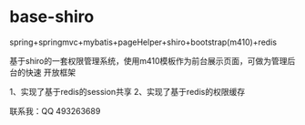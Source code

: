 # base-shiro
spring+springmvc+mybatis+pageHelper+shiro+bootstrap(m410)+redis

基于shiro的一套权限管理系统，使用m410模板作为前台展示页面，可做为管理后台的快速
开放框架


1、实现了基于redis的session共享
2、实现了基于redis的权限缓存









联系我：QQ 493263689